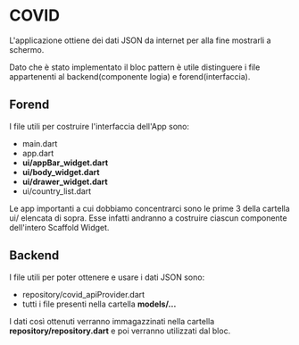 # **COVID**

L'applicazione ottiene dei dati JSON da internet per alla fine mostrarli a schermo.

Dato che è stato implementato il bloc pattern è utile distinguere i file appartenenti al backend(componente logia) e forend(interfaccia).

## Forend

I file utili per costruire l'interfaccia dell'App sono:
*  main.dart
*  app.dart
*  **ui/appBar_widget.dart**
*  **ui/body_widget.dart**
*  **ui/drawer_widget.dart**
*  ui/country_list.dart

Le app importanti a cui dobbiamo concentrarci sono le prime 3 della cartella ui/ elencata di sopra. Esse infatti andranno a costruire ciascun componente
dell'intero Scaffold Widget.

## Backend

I file utili per poter ottenere e usare i dati JSON sono:
*  repository/covid_apiProvider.dart
*  tutti i file presenti nella cartella **models/...**

I dati così ottenuti verranno immagazzinati nella cartella **repository/repository.dart** e poi verranno utilizzati dal bloc.
